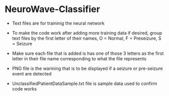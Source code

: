 # NeuroWave-Classifier
- Text files are for traininig the neural network
- To make the code work after adding more training data if desired, group text files by the first letter of their names, O = Normal, F = Preseizure, S = Seizure
- Make sure each file that is added is has one of those 3 letters as the first letter in their file name corresponding to what the file represents

- PNG file is the warining that is to be displayed if a seizure or pre-seizure event are detected
- UnclassifiedPatientDataSample.txt file is sample data used to confirm code works
